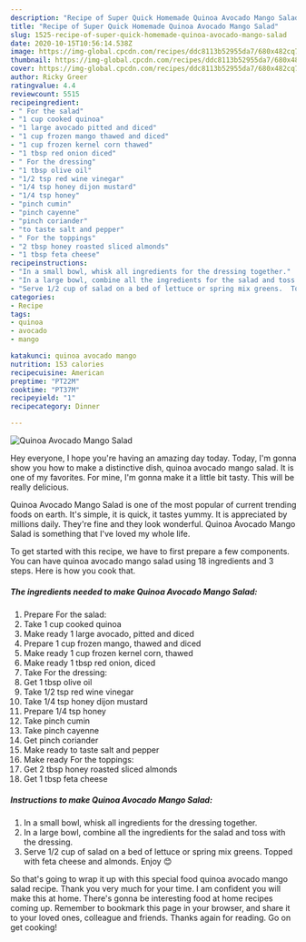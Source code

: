 ```yaml
---
description: "Recipe of Super Quick Homemade Quinoa Avocado Mango Salad"
title: "Recipe of Super Quick Homemade Quinoa Avocado Mango Salad"
slug: 1525-recipe-of-super-quick-homemade-quinoa-avocado-mango-salad
date: 2020-10-15T10:56:14.538Z
image: https://img-global.cpcdn.com/recipes/ddc8113b52955da7/680x482cq70/quinoa-avocado-mango-salad-recipe-main-photo.jpg
thumbnail: https://img-global.cpcdn.com/recipes/ddc8113b52955da7/680x482cq70/quinoa-avocado-mango-salad-recipe-main-photo.jpg
cover: https://img-global.cpcdn.com/recipes/ddc8113b52955da7/680x482cq70/quinoa-avocado-mango-salad-recipe-main-photo.jpg
author: Ricky Greer
ratingvalue: 4.4
reviewcount: 5515
recipeingredient:
- " For the salad"
- "1 cup cooked quinoa"
- "1 large avocado pitted and diced"
- "1 cup frozen mango thawed and diced"
- "1 cup frozen kernel corn thawed"
- "1 tbsp red onion diced"
- " For the dressing"
- "1 tbsp olive oil"
- "1/2 tsp red wine vinegar"
- "1/4 tsp honey dijon mustard"
- "1/4 tsp honey"
- "pinch cumin"
- "pinch cayenne"
- "pinch coriander"
- "to taste salt and pepper"
- " For the toppings"
- "2 tbsp honey roasted sliced almonds"
- "1 tbsp feta cheese"
recipeinstructions:
- "In a small bowl, whisk all ingredients for the dressing together."
- "In a large bowl, combine all the ingredients for the salad and toss with the dressing."
- "Serve 1/2 cup of salad on a bed of lettuce or spring mix greens.  Topped with feta cheese and almonds. Enjoy 😊"
categories:
- Recipe
tags:
- quinoa
- avocado
- mango

katakunci: quinoa avocado mango 
nutrition: 153 calories
recipecuisine: American
preptime: "PT22M"
cooktime: "PT37M"
recipeyield: "1"
recipecategory: Dinner

---
```



![Quinoa Avocado Mango Salad](https://img-global.cpcdn.com/recipes/ddc8113b52955da7/680x482cq70/quinoa-avocado-mango-salad-recipe-main-photo.jpg)

Hey everyone, I hope you're having an amazing day today. Today, I'm gonna show you how to make a distinctive dish, quinoa avocado mango salad. It is one of my favorites. For mine, I'm gonna make it a little bit tasty. This will be really delicious.



Quinoa Avocado Mango Salad is one of the most popular of current trending foods on earth. It's simple, it is quick, it tastes yummy. It is appreciated by millions daily. They're fine and they look wonderful. Quinoa Avocado Mango Salad is something that I've loved my whole life.


To get started with this recipe, we have to first prepare a few components. You can have quinoa avocado mango salad using 18 ingredients and 3 steps. Here is how you cook that.

<!--inarticleads1-->

##### The ingredients needed to make Quinoa Avocado Mango Salad:

1. Prepare  For the salad:
1. Take 1 cup cooked quinoa
1. Make ready 1 large avocado, pitted and diced
1. Prepare 1 cup frozen mango, thawed and diced
1. Make ready 1 cup frozen kernel corn, thawed
1. Make ready 1 tbsp red onion, diced
1. Take  For the dressing:
1. Get 1 tbsp olive oil
1. Take 1/2 tsp red wine vinegar
1. Take 1/4 tsp honey dijon mustard
1. Prepare 1/4 tsp honey
1. Take pinch cumin
1. Take pinch cayenne
1. Get pinch coriander
1. Make ready to taste salt and pepper
1. Make ready  For the toppings:
1. Get 2 tbsp honey roasted sliced almonds
1. Get 1 tbsp feta cheese




<!--inarticleads2-->

##### Instructions to make Quinoa Avocado Mango Salad:

1. In a small bowl, whisk all ingredients for the dressing together.
1. In a large bowl, combine all the ingredients for the salad and toss with the dressing.
1. Serve 1/2 cup of salad on a bed of lettuce or spring mix greens.  Topped with feta cheese and almonds. Enjoy 😊




So that's going to wrap it up with this special food quinoa avocado mango salad recipe. Thank you very much for your time. I am confident you will make this at home. There's gonna be interesting food at home recipes coming up. Remember to bookmark this page in your browser, and share it to your loved ones, colleague and friends. Thanks again for reading. Go on get cooking!
